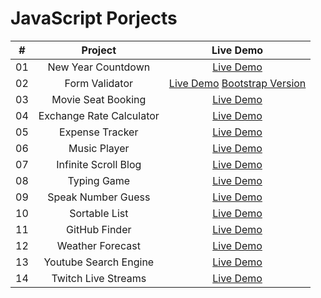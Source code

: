 # JavaScript Porjects

|  #  |            Project             | Live Demo |
| :-: | :----------------------------: | :-------: |
| 01  |  New Year Countdown  | [Live Demo](https://mjeddie.github.io/JavaScript-Projects/New_Year_Countdown/index.html)  |
| 02  |  Form Validator  | [Live Demo](https://mjeddie.github.io/JavaScript-Projects/Form_Validator/index.html)  [Bootstrap Version](https://mjeddie.github.io/JavaScript-Projects/Form_Validator/form.html) |
| 03  |  Movie Seat Booking  | [Live Demo](https://mjeddie.github.io/JavaScript-Projects/Movie_Seat_Booking/index.html)  |
| 04  |  Exchange Rate Calculator  | [Live Demo](https://mjeddie.github.io/JavaScript-Projects/Exchange_Rate_Calculator/index.html)  |
| 05  |  Expense Tracker  | [Live Demo](https://mjeddie.github.io/JavaScript-Projects/Expense_Tracker/index.html)  |
| 06  |  Music Player  | [Live Demo](https://mjeddie.github.io/JavaScript-Projects/Music_Player/index.html)  |
| 07  |  Infinite Scroll Blog  | [Live Demo](https://mjeddie.github.io/JavaScript-Projects/Infinite_Scroll_Blog/index.html)  |
| 08  |  Typing Game  | [Live Demo](https://mjeddie.github.io/JavaScript-Projects/Typing_Game/index.html)  |
| 09  |  Speak Number Guess  | [Live Demo](https://mjeddie.github.io/JavaScript-Projects/Speak_Number_Guess/index.html)  |
| 10  |  Sortable List  | [Live Demo](https://mjeddie.github.io/JavaScript-Projects/Sortable_List/index.html)  |
| 11  |  GitHub Finder  | [Live Demo](https://mjeddie.github.io/JavaScript-Projects/Github_Finder/index.html)  |
| 12  |  Weather Forecast  | [Live Demo](https://mjeddie.github.io/JavaScript-Projects/Weather_Forecast/index.html)  |
| 13  |  Youtube Search Engine  | [Live Demo](https://mjeddie.github.io/JavaScript-Projects/Youtube_Search/index.html)  |
| 14  |  Twitch Live Streams  | [Live Demo](https://mjeddie.github.io/JavaScript-Projects/Twitch_Streaming/index.html)  |
